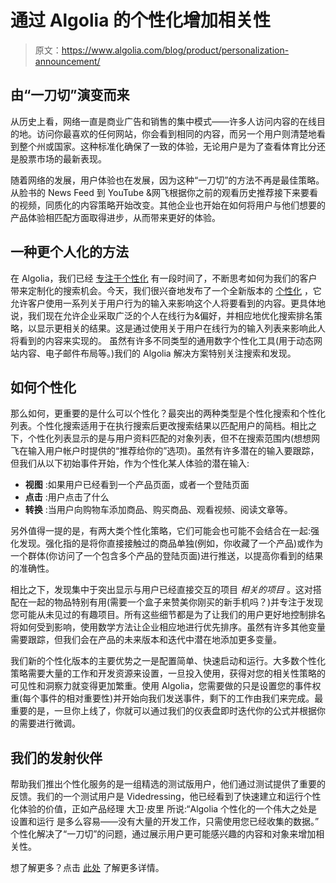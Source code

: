 # 通过 Algolia 的个性化增加相关性

> 原文：<https://www.algolia.com/blog/product/personalization-announcement/>

## [](#evolving-from-%e2%80%9cone-size-fits-all%e2%80%9d)**由“一刀切”演变而来**

从历史上看，网络一直是商业广告和销售的集中模式——许多人访问内容的在线目的地。访问你最喜欢的任何网站，你会看到相同的内容，而另一个用户则清楚地看到整个州或国家。这种标准化确保了一致的体验，无论用户是为了查看体育比分还是股票市场的最新表现。

随着网络的发展，用户体验也在发展，因为这种“一刀切”的方法不再是最佳策略。从脸书的 News Feed 到 YouTube &网飞根据你之前的观看历史推荐接下来要看的视频，同质化的内容策略开始改变。其他企业也开始在如何将用户与他们想要的产品体验相匹配方面取得进步，从而带来更好的体验。

## [](#a-more-personal-approach)**一种更个人化的方法**

在 Algolia，我们已经 [专注于个性化](https://www.algolia.com/blog/product/personalization/) 有一段时间了，不断思考如何为我们的客户带来定制化的搜索机会。今天，我们很兴奋地发布了一个全新版本的 [个性化](https://www.algolia.com/products/search-and-discovery/personalization/) ，它允许客户使用一系列关于用户行为的输入来影响这个人将要看到的内容。更具体地说，我们现在允许企业采取广泛的个人在线行为&偏好，并相应地优化搜索排名策略，以显示更相关的结果。这是通过使用关于用户在线行为的输入列表来影响此人将看到的内容来实现的。 虽然有许多不同类型的通用数字个性化工具(用于动态网站内容、电子邮件布局等。)我们的 Algolia 解决方案特别关注搜索和发现。

## [](#how-to-personalize)**如何个性化**

那么如何，更重要的是什么可以个性化？最突出的两种类型是个性化搜索和个性化列表。个性化搜索适用于在执行搜索后更改搜索结果以匹配用户的简档。相比之下，个性化列表显示的是与用户资料匹配的对象列表，但不在搜索范围内(想想网飞在输入用户帐户时提供的“推荐给你的”选项)。虽然有许多潜在的输入要跟踪，但我们从以下初始事件开始，作为个性化某人体验的潜在输入:

*   **视图** :如果用户已经看到一个产品页面，或者一个登陆页面
*   **点击** :用户点击了什么
*   **转换** :当用户向购物车添加商品、购买商品、观看视频、阅读文章等。

另外值得一提的是，有两大类个性化策略，它们可能会也可能不会结合在一起:强化发现。强化指的是将你直接接触过的商品单独(例如，你收藏了一个产品)或作为一个群体(你访问了一个包含多个产品的登陆页面)进行推送，以提高你看到的结果的准确性。

相比之下，发现集中于突出显示与用户已经直接交互的项目 *相关的项目* 。这对搭配在一起的物品特别有用(需要一个盒子来赞美你刚买的新手机吗？)并专注于发现您可能从未见过的有趣项目。所有这些细节都是为了让我们的用户更好地控制排名将如何受到影响，使用数学方法让企业相应地进行优先排序。虽然有许多其他变量需要跟踪，但我们会在产品的未来版本和迭代中潜在地添加更多变量。

我们新的个性化版本的主要优势之一是配置简单、快速启动和运行。大多数个性化策略需要大量的工作和开发资源来设置，一旦投入使用，获得对您的相关性策略的可见性和洞察力就变得更加繁重。使用 Algolia，您需要做的只是设置您的事件权重(每个事件的相对重要性)并开始向我们发送事件，剩下的工作由我们来完成。最重要的是，一旦你上线了，你就可以通过我们的仪表盘即时迭代你的公式并根据你的需要进行微调。

## [](#our-launch-partners)**我们的发射伙伴**

帮助我们推出个性化服务的是一组精选的测试版用户，他们通过测试提供了重要的反馈。我们的一个测试用户是 Videdressing，他已经看到了快速建立和运行个性化体验的价值，正如产品经理 大卫·皮里 所说:“Algolia 个性化的一个伟大之处是设置和运行 是多么容易——没有大量的开发工作，只需使用您已经收集的数据。” 个性化解决了“一刀切”的问题，通过展示用户更可能感兴趣的内容和对象来增加相关性。

想了解更多？点击 [此处](https://www.algolia.com/products/search-and-discovery/personalization/) 了解更多详情。
